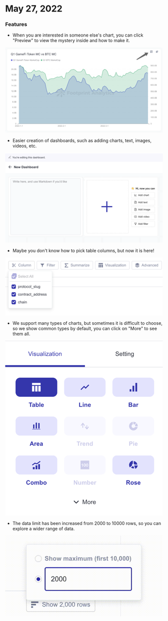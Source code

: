 # May 27, 2022

### Features

* When you are interested in someone else's chart, you can click "Preview" to view the mystery inside and how to make it.

![](<../.gitbook/assets/image (44) (1).png>)

* Easier creation of dashboards, such as adding charts, text, images, videos, etc.

![](<../.gitbook/assets/image (33).png>)

* Maybe you don't know how to pick table columns, but now it is here!

![](<../.gitbook/assets/image (45) (1).png>)

* We support many types of charts, but sometimes it is difficult to choose, so we show common types by default, you can click on "More" to see them all.

![](<../.gitbook/assets/image (46) (1).png>)

* The data limit has been increased from 2000 to 10000 rows, so you can explore a wider range of data.

![](<../.gitbook/assets/Kapture 2022-05-27 at 16.11.27.gif>)
